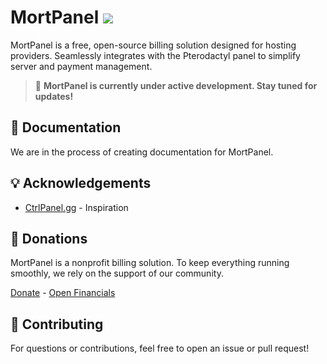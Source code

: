 # MortPanel ![](https://img.shields.io/github/tag/MortPanel/Mort)

MortPanel is a free, open-source billing solution designed for hosting providers. Seamlessly integrates with the Pterodactyl panel to simplify server and payment management.

> 🚧 **MortPanel is currently under active development. Stay tuned for updates!**

## 📃 Documentation
We are in the process of creating documentation for MortPanel.

## 💡 Acknowledgements
- [CtrlPanel.gg](https://github.com/Ctrlpanel-gg/panel) - Inspiration

## 💖 Donations
MortPanel is a nonprofit billing solution. To keep everything running smoothly, we rely on the support of our community.

[Donate](https://hcb.hackclub.com/donations/start/mortpanel) - [Open Financials](https://hcb.hackclub.com/mortpanel)

## 🤝 Contributing
For questions or contributions, feel free to open an issue or pull request!